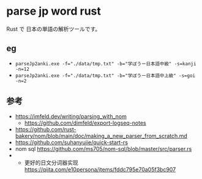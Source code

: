 # parse jp word rust

Rust で 日本の単語の解析ツールです。

## eg
- `parseJp2anki.exe -f="./data/tmp.txt" -b="学ぼうー日本語中級" -s=kanji -n=12`
- `parseJp2anki.exe -f="./data/tmp.txt" -b="学ぼうー日本語中上級" -s=goi -n=2`

## 参考

* https://imfeld.dev/writing/parsing_with_nom
    * https://github.com/dimfeld/export-logseq-notes
* https://github.com/rust-bakery/nom/blob/main/doc/making_a_new_parser_from_scratch.md
* https://github.com/suhanyujie/quick-start-rs
* nom sql https://github.com/ms705/nom-sql/blob/master/src/parser.rs
* - 更好的日文分词器实现 https://qiita.com/e10persona/items/fddc795e70a05f3bc907
